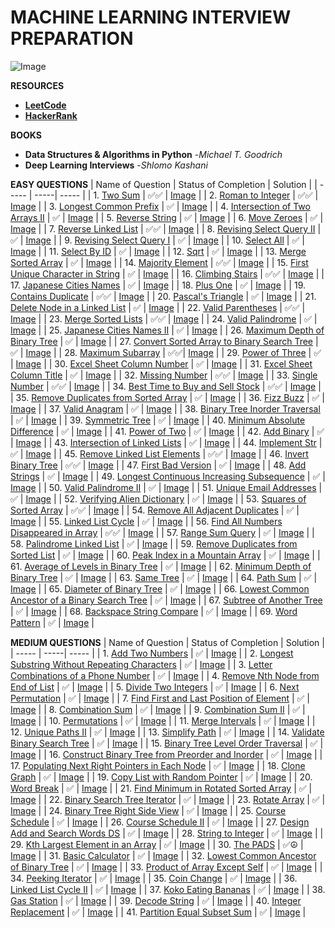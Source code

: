 # **MACHINE LEARNING INTERVIEW PREPARATION**

![Image](https://github.com/ThinamXx/ML..Interview..Preparation/blob/main/Images/In.jpg)

**RESOURCES**
- [**LeetCode**](https://leetcode.com/problemset/all/?listId=wpwgkgt&page=1&difficulty=EASY&status=NOT_STARTED)
- [**HackerRank**](https://www.hackerrank.com/dashboard)

**BOOKS**
- **Data Structures & Algorithms in Python** -*Michael T. Goodrich*
- **Deep Learning Interviews** -*Shlomo Kashani*

**EASY QUESTIONS**
| Name of Question | Status of Completion | Solution |
| ----- | -----| ----- |
| 1. [Two Sum](https://leetcode.com/problems/two-sum/) | ✅✅ | [Image](https://github.com/ThinamXx/ML..Interview..Preparation/blob/main/Images/Two%20Sum.PNG) |
| 2. [Roman to Integer](https://leetcode.com/problems/roman-to-integer/) | ✅✅ | [Image](https://github.com/ThinamXx/ML..Interview..Preparation/blob/main/Images/Roman2Integer.PNG) |
| 3. [Longest Common Prefix](https://leetcode.com/problems/longest-common-prefix/) | ✅ | [Image](https://github.com/ThinamXx/ML..Interview..Preparation/blob/main/Images/LCP.PNG) |
| 4. [Intersection of Two Arrays II](https://leetcode.com/problems/intersection-of-two-arrays-ii/) | ✅ | [Image](https://github.com/ThinamXx/ML..Interview..Preparation/blob/main/Images/Intersection.PNG) |
| 5. [Reverse String](https://leetcode.com/problems/reverse-string/) | ✅ | [Image](https://github.com/ThinamXx/ML..Interview..Preparation/blob/main/Images/Reverse%20String.PNG) |
| 6. [Move Zeroes](https://leetcode.com/problems/move-zeroes/) | ✅ | [Image](https://github.com/ThinamXx/ML..Interview..Preparation/blob/main/Images/Move%20Zeroes.PNG) |
| 7. [Reverse Linked List](https://leetcode.com/problems/reverse-linked-list/) | ✅✅ | [Image](https://github.com/ThinamXx/ML..Interview..Preparation/blob/main/Images/ReverseLinkedList.PNG) |
| 8. [Revising Select Query II](https://www.hackerrank.com/challenges/revising-the-select-query-2/problem?isFullScreen=true) | ✅ | [Image](https://github.com/ThinamXx/ML..Interview..Preparation/blob/main/Images/Query.PNG) |
| 9. [Revising Select Query I](https://www.hackerrank.com/challenges/revising-the-select-query/problem?isFullScreen=true) | ✅ | [Image](https://github.com/ThinamXx/ML..Interview..Preparation/blob/main/Images/Query%20I.PNG) |
| 10. [Select All](https://www.hackerrank.com/challenges/select-all-sql/problem?isFullScreen=true) | ✅ | [Image](https://github.com/ThinamXx/ML..Interview..Preparation/blob/main/Images/Select.PNG) |
| 11. [Select By ID](https://www.hackerrank.com/challenges/select-by-id/problem?isFullScreen=true) | ✅ | [Image](https://github.com/ThinamXx/ML..Interview..Preparation/blob/main/Images/Select%20I.PNG) |
| 12. [Sqrt](https://leetcode.com/problems/sqrtx/) | ✅ | [Image](https://github.com/ThinamXx/ML..Interview..Preparation/blob/main/Images/Sqrt.PNG) |
| 13. [Merge Sorted Array](https://leetcode.com/problems/merge-sorted-array/submissions/) | ✅ | [Image](https://github.com/ThinamXx/ML..Interview..Preparation/blob/main/Images/Merge%20Sorted%20Array.PNG) |
| 14. [Majority Element](https://leetcode.com/problems/majority-element/submissions/) | ✅✅ | [Image](https://github.com/ThinamXx/ML..Interview..Preparation/blob/main/Images/Majority%20Element.PNG) |
| 15. [First Unique Character in String](https://leetcode.com/problems/first-unique-character-in-a-string/submissions/) | ✅ | [Image](https://github.com/ThinamXx/ML..Interview..Preparation/blob/main/Images/Unique%20Character.PNG) |
| 16. [Climbing Stairs](https://leetcode.com/problems/climbing-stairs/submissions/) | ✅✅ | [Image](https://github.com/ThinamXx/ML..Interview..Preparation/blob/main/Images/Climbing%20Stairs.PNG) |
| 17. [Japanese Cities Names](https://www.hackerrank.com/challenges/japanese-cities-name/problem?isFullScreen=true) | ✅ | [Image](https://github.com/ThinamXx/ML..Interview..Preparation/blob/main/Images/Japanese%20Cities.PNG) |
| 18. [Plus One](https://leetcode.com/problems/plus-one/submissions/) | ✅ | [Image](https://github.com/ThinamXx/ML..Interview..Preparation/blob/main/Images/Plus%20One.PNG) |
| 19. [Contains Duplicate](https://leetcode.com/problems/contains-duplicate/submissions/) | ✅✅ | [Image](https://github.com/ThinamXx/ML..Interview..Preparation/blob/main/Images/Contains%20Duplicate.PNG) |
| 20. [Pascal's Triangle](https://leetcode.com/problems/pascals-triangle/submissions/) | ✅ | [Image](https://github.com/ThinamXx/ML..Interview..Preparation/blob/main/Images/Pascals%20Triangle.PNG) |
| 21. [Delete Node in a Linked List](https://leetcode.com/problems/delete-node-in-a-linked-list/submissions/) | ✅ | [Image](https://github.com/ThinamXx/ML..Interview..Preparation/blob/main/Images/Delete%20Node.PNG) |
| 22. [Valid Parentheses](https://leetcode.com/problems/valid-parentheses/submissions/) | ✅✅ | [Image](https://github.com/ThinamXx/ML..Interview..Preparation/blob/main/Images/Valid%20Parentheses.PNG) |
| 23. [Merge Sorted Lists](https://leetcode.com/problems/merge-two-sorted-lists/submissions/) | ✅✅ | [Image](https://github.com/ThinamXx/ML..Interview..Preparation/blob/main/Images/Merge%20Sorted%20Lists.PNG) |
| 24. [Valid Palindrome](https://github.com/ThinamXx/ML..Interview..Preparation/blob/main/Images/Valid%20Palindrome.PNG) | ✅ | [Image](https://leetcode.com/problems/valid-palindrome/submissions/) |
| 25. [Japanese Cities Names II](https://www.hackerrank.com/challenges/japanese-cities-name/problem?isFullScreen=true) | ✅ | [Image](https://github.com/ThinamXx/ML..Interview..Preparation/blob/main/Images/Select%20II.PNG) |
| 26. [Maximum Depth of Binary Tree](https://leetcode.com/problems/maximum-depth-of-binary-tree/submissions/) | ✅ | [Image](https://github.com/ThinamXx/ML..Interview..Preparation/blob/main/Images/Maximum%20Depth.PNG) |
| 27. [Convert Sorted Array to Binary Search Tree](https://leetcode.com/problems/convert-sorted-array-to-binary-search-tree/) | ✅ | [Image](https://github.com/ThinamXx/ML..Interview..Preparation/blob/main/Images/Sorted%20Array.PNG) |
| 28. [Maximum Subarray](https://leetcode.com/problems/maximum-subarray/submissions/) | ✅✅| [Image](https://github.com/ThinamXx/ML..Interview..Preparation/blob/main/Images/Maximum%20Subarray.PNG) |
| 29. [Power of Three](https://leetcode.com/problems/power-of-three/submissions/) | ✅ | [Image](https://github.com/ThinamXx/ML..Interview..Preparation/blob/main/Images/Power%20of%20Three.PNG) | 
| 30. [Excel Sheet Column Number](https://leetcode.com/problems/excel-sheet-column-number/submissions/) | ✅ | [Image](https://github.com/ThinamXx/ML..Interview..Preparation/blob/main/Images/Excel%20Sheet%20Column.PNG) |
| 31. [Excel Sheet Column Title](https://leetcode.com/problems/excel-sheet-column-title/submissions/) | ✅ | [Image](https://github.com/ThinamXx/ML..Interview..Preparation/blob/main/Images/Excel%20Sheet%20ColumnI.PNG) |
| 32. [Missing Number](https://leetcode.com/problems/missing-number/submissions/) | ✅✅ | [Image](https://github.com/ThinamXx/ML..Interview..Preparation/blob/main/Images/Missing%20Number.PNG) |
| 33. [Single Number](https://leetcode.com/problems/single-number/submissions/) | ✅✅ | [Image](https://github.com/ThinamXx/ML..Interview..Preparation/blob/main/Images/Single%20Number.PNG) |
| 34. [Best Time to Buy and Sell Stock](https://leetcode.com/problems/best-time-to-buy-and-sell-stock/submissions/) | ✅✅ | [Image](https://github.com/ThinamXx/ML..Interview..Preparation/blob/main/Images/Best%20Time%20To%20Buy.PNG) |
| 35. [Remove Duplicates from Sorted Array](https://leetcode.com/problems/remove-duplicates-from-sorted-array/submissions/) | ✅ | [Image](https://github.com/ThinamXx/ML..Interview..Preparation/blob/main/Images/Remove%20Duplicates.PNG) |
| 36. [Fizz Buzz](https://leetcode.com/problems/fizz-buzz/submissions/) | ✅ | [Image](https://github.com/ThinamXx/ML..Interview..Preparation/blob/main/Images/Fizz%20Buzz.PNG) |
| 37. [Valid Anagram](https://leetcode.com/problems/valid-anagram/submissions/) | ✅ | [Image](https://github.com/ThinamXx/ML..Interview..Preparation/blob/main/Images/Anagram.PNG) |
| 38. [Binary Tree Inorder Traversal](https://leetcode.com/problems/binary-tree-inorder-traversal/submissions/) | ✅ | [Image](https://github.com/ThinamXx/ML..Interview..Preparation/blob/main/Images/Binary%20Tree.PNG) |
| 39. [Symmetric Tree](https://leetcode.com/problems/symmetric-tree/submissions/) | ✅ | [Image](https://github.com/ThinamXx/ML..Interview..Preparation/blob/main/Images/Symmetric%20Tree.PNG) |
| 40. [Minimum Absolute Difference](https://leetcode.com/problems/minimum-absolute-difference/submissions/) | ✅ | [Image](https://github.com/ThinamXx/ML..Interview..Preparation/blob/main/Images/Minimum%20Absolute.PNG) |
| 41. [Power of Two](https://leetcode.com/problems/power-of-two/submissions/) | ✅ | [Image](https://github.com/ThinamXx/ML..Interview..Preparation/blob/main/Images/Power%20of%20Two.PNG) |
| 42. [Add Binary](https://leetcode.com/problems/add-binary/submissions/) | ✅ | [Image](https://github.com/ThinamXx/ML..Interview..Preparation/blob/main/Images/Adding%20Binary.PNG) |
| 43. [Intersection of Linked Lists](https://leetcode.com/problems/intersection-of-two-linked-lists/submissions/) | ✅ | [Image](https://github.com/ThinamXx/ML..Interview..Preparation/blob/main/Images/Intersection%20Node%20in%20SLI.PNG) |
| 44. [Implement Str](https://leetcode.com/problems/implement-strstr/) | ✅ | [Image](https://github.com/ThinamXx/ML..Interview..Preparation/blob/main/Images/Str.PNG) | 
| 45. [Remove Linked List Elements](https://leetcode.com/problems/remove-linked-list-elements/submissions/) | ✅✅ | [Image](https://github.com/ThinamXx/ML..Interview..Preparation/blob/main/Images/Remove%20LinkedList.PNG) |
| 46. [Invert Binary Tree](https://leetcode.com/problems/invert-binary-tree/submissions/) | ✅✅ | [Image](https://github.com/ThinamXx/ML..Interview..Preparation/blob/main/Images/Invert%20Tree.PNG) |
| 47. [First Bad Version](https://leetcode.com/problems/first-bad-version/) | ✅ | [Image](https://github.com/ThinamXx/ML..Interview..Preparation/blob/main/Images/First%20Bad%20Version.PNG) |
| 48. [Add Strings](https://leetcode.com/problems/add-strings/submissions/) | ✅ | [Image](https://github.com/ThinamXx/ML..Interview..Preparation/blob/main/Images/Add%20Strings.PNG) |
| 49. [Longest Continuous Increasing Subsequence](https://leetcode.com/problems/longest-continuous-increasing-subsequence/submissions/) | ✅ | [Image](https://github.com/ThinamXx/ML..Interview..Preparation/blob/main/Images/Subarray.PNG) |
| 50. [Valid Palindrome II](https://leetcode.com/problems/valid-palindrome-ii/submissions/) | ✅ | [Image](https://github.com/ThinamXx/ML..Interview..Preparation/blob/main/Images/Valid%20Palindrome%20II.PNG) | 
| 51. [Unique Email Addresses](https://leetcode.com/problems/unique-email-addresses/submissions/) | ✅ | [Image](https://github.com/ThinamXx/ML..Interview..Preparation/blob/main/Images/Email%20Addresses.PNG) |
| 52. [Verifying Alien Dictionary](https://leetcode.com/problems/verifying-an-alien-dictionary/submissions/) | ✅ | [Image](https://github.com/ThinamXx/ML..Interview..Preparation/blob/main/Images/Alien%20Dictionary.PNG) |
| 53. [Squares of Sorted Array](https://leetcode.com/problems/squares-of-a-sorted-array/submissions/) | ✅✅ | [Image](https://github.com/ThinamXx/ML..Interview..Preparation/blob/main/Images/Squares%20of%20Sorted%20Array.PNG) | 
| 54. [Remove All Adjacent Duplicates](https://leetcode.com/problems/remove-all-adjacent-duplicates-in-string/submissions/) | ✅ | [Image](https://github.com/ThinamXx/ML..Interview..Preparation/blob/main/Images/Remove%20Adjacent.PNG) |
| 55. [Linked List Cycle](https://leetcode.com/problems/linked-list-cycle/submissions/) | ✅ | [Image](https://github.com/ThinamXx/ML..Interview..Preparation/blob/main/Images/Linked%20List%20Cycle.PNG) | 
| 56. [Find All Numbers Disappeared in Array](https://leetcode.com/problems/find-all-numbers-disappeared-in-an-array/) | ✅✅ | [Image](https://github.com/ThinamXx/ML..Interview..Preparation/blob/main/Images/Find%20Numbers.PNG) | 
| 57. [Range Sum Query](https://leetcode.com/problems/range-sum-query-immutable/submissions/) | ✅ | [Image](https://github.com/ThinamXx/ML..Interview..Preparation/blob/main/Images/Range%20Sum.PNG) |
| 58. [Palindrome Linked List](https://leetcode.com/problems/palindrome-linked-list/submissions/) | ✅ | [Image](https://github.com/ThinamXx/ML..Interview..Preparation/blob/main/Images/Palindrome%20Linked%20List.PNG) |
| 59. [Remove Duplicates from Sorted List](https://leetcode.com/problems/remove-duplicates-from-sorted-list/submissions/) | ✅ | [Image](https://github.com/ThinamXx/ML..Interview..Preparation/blob/main/Images/Remove%20Duplicates%20List.PNG) |
| 60. [Peak Index in a Mountain Array](https://leetcode.com/problems/peak-index-in-a-mountain-array/) | ✅ | [Image](https://github.com/ThinamXx/ML..Interview..Preparation/blob/main/Images/Peak%20Index.PNG) |
| 61. [Average of Levels in Binary Tree](https://leetcode.com/problems/average-of-levels-in-binary-tree/) | ✅ | [Image](https://github.com/ThinamXx/ML..Interview..Preparation/blob/main/Images/Average%20of%20Levels.PNG) |
| 62. [Minimum Depth of Binary Tree](https://leetcode.com/problems/minimum-depth-of-binary-tree/submissions/) | ✅ | [Image](https://github.com/ThinamXx/ML..Interview..Preparation/blob/main/Images/Minimum%20Depth.PNG) | 
| 63. [Same Tree](https://leetcode.com/problems/same-tree/submissions/) | ✅ | [Image](https://github.com/ThinamXx/ML..Interview..Preparation/blob/main/Images/Same%20Tree.PNG) |
| 64. [Path Sum](https://leetcode.com/problems/path-sum/submissions/) | ✅ | [Image](https://github.com/ThinamXx/ML..Interview..Preparation/blob/main/Images/Path%20Sum.PNG) |
| 65. [Diameter of Binary Tree](https://leetcode.com/problems/diameter-of-binary-tree/submissions/) | ✅ | [Image](https://github.com/ThinamXx/ML..Interview..Preparation/blob/main/Images/Diameter%20of%20BT.PNG) |
| 66. [Lowest Common Ancestor of a Binary Search Tree](https://leetcode.com/problems/lowest-common-ancestor-of-a-binary-search-tree/) | ✅ | [Image](https://github.com/ThinamXx/ML..Interview..Preparation/blob/main/Images/Lowest%20Common%20Descendent.PNG) | 
| 67. [Subtree of Another Tree](https://leetcode.com/problems/subtree-of-another-tree/submissions/) | ✅ | [Image](https://github.com/ThinamXx/ML..Interview..Preparation/blob/main/Images/Subtree%20of%20another%20Tree.PNG) |
| 68. [Backspace String Compare](https://leetcode.com/problems/backspace-string-compare/submissions/) | ✅ | [Image](https://github.com/ThinamXx/ML..Interview..Preparation/blob/main/Images/Backspace%20String.PNG) | 
| 69. [Word Pattern](https://leetcode.com/problems/word-pattern/submissions/) | ✅ | [Image](https://github.com/ThinamXx/ML..Interview..Preparation/blob/main/Images/Word%20Pattern.PNG) | 

**MEDIUM QUESTIONS**
| Name of Question | Status of Completion | Solution |
| ----- | -----| ----- |
| 1. [Add Two Numbers](https://leetcode.com/problems/add-two-numbers/) | ✅ | [Image](https://github.com/ThinamXx/ML..Interview..Preparation/blob/main/Images/Add%20Two%20Numbers.PNG) |
| 2. [Longest Substring Without Repeating Characters](https://leetcode.com/problems/longest-substring-without-repeating-characters/) | ✅ | [Image](https://github.com/ThinamXx/ML..Interview..Preparation/blob/main/Images/Longest%20Substring.PNG) |
| 3. [Letter Combinations of a Phone Number](https://leetcode.com/problems/letter-combinations-of-a-phone-number/) | ✅ | [Image](https://github.com/ThinamXx/ML..Interview..Preparation/blob/main/Images/Letter%20Combinations.PNG) |
| 4. [Remove Nth Node from End of List](https://leetcode.com/problems/remove-nth-node-from-end-of-list/) | ✅ | [Image](https://github.com/ThinamXx/ML..Interview..Preparation/blob/main/Images/Remove%20Nth%20Node.PNG) | 
| 5. [Divide Two Integers](https://leetcode.com/problems/divide-two-integers/submissions/) | ✅ | [Image](https://github.com/ThinamXx/ML..Interview..Preparation/blob/main/Images/Divide.PNG) |
| 6. [Next Permutation](https://leetcode.com/problems/next-permutation/submissions/) | ✅ | [Image](https://github.com/ThinamXx/ML..Interview..Preparation/blob/main/Images/Next%20Permutation.PNG) | 
| 7. [Find First and Last Position of Element](https://leetcode.com/problems/find-first-and-last-position-of-element-in-sorted-array/submissions/) | ✅ | [Image](https://github.com/ThinamXx/ML..Interview..Preparation/blob/main/Images/First%20and%20Last.PNG) |
| 8. [Combination Sum](https://leetcode.com/problems/combination-sum/submissions/) | ✅ | [Image](https://github.com/ThinamXx/ML..Interview..Preparation/blob/main/Images/Combination%20Sum.PNG) | 
| 9. [Combination Sum II](https://leetcode.com/problems/combination-sum-ii/submissions/) | ✅ | [Image](https://github.com/ThinamXx/ML..Interview..Preparation/blob/main/Images/Combination%20Sum%20II.PNG) |
| 10. [Permutations](https://leetcode.com/problems/permutations/submissions/) | ✅ | [Image](https://github.com/ThinamXx/ML..Interview..Preparation/blob/main/Images/Permutations.PNG) |
| 11. [Merge Intervals](https://leetcode.com/problems/merge-intervals/submissions/) | ✅ | [Image](https://github.com/ThinamXx/ML..Interview..Preparation/blob/main/Images/Merge%20Intervals.PNG) |
| 12. [Unique Paths II](https://leetcode.com/problems/unique-paths-ii/submissions/) | ✅ | [Image](https://github.com/ThinamXx/ML..Interview..Preparation/blob/main/Images/Unique%20Paths%20II.PNG) | 
| 13. [Simplify Path](https://leetcode.com/problems/simplify-path/submissions/) | ✅ | [Image](https://github.com/ThinamXx/ML..Interview..Preparation/blob/main/Images/Simplify%20Path.PNG) |
| 14. [Validate Binary Search Tree](https://leetcode.com/problems/validate-binary-search-tree/submissions/) | ✅ | [Image](https://github.com/ThinamXx/ML..Interview..Preparation/blob/main/Images/Binary%20Tree.PNG) |
| 15. [Binary Tree Level Order Traversal](https://leetcode.com/problems/binary-tree-level-order-traversal/) | ✅ | [Image](https://github.com/ThinamXx/ML..Interview..Preparation/blob/main/Images/Binary%20Tree%20Level%20Order.PNG) |
| 16. [Construct Binary Tree from Preorder and Inorder](https://leetcode.com/problems/construct-binary-tree-from-preorder-and-inorder-traversal/) | ✅ | [Image](https://github.com/ThinamXx/ML..Interview..Preparation/blob/main/Images/Construct%20Binary%20Tree.PNG) |
| 17. [Populating Next Right Pointers in Each Node](https://leetcode.com/problems/populating-next-right-pointers-in-each-node/) | ✅ | [Image](https://github.com/ThinamXx/ML..Interview..Preparation/blob/main/Images/Populating%20Next%20Right.PNG) | 
| 18. [Clone Graph](https://leetcode.com/problems/clone-graph/submissions/) | ✅ | [Image](https://github.com/ThinamXx/ML..Interview..Preparation/blob/main/Images/Clone%20Graph.PNG) | 
| 19. [Copy List with Random Pointer](https://leetcode.com/problems/copy-list-with-random-pointer/) | ✅ | [Image](https://github.com/ThinamXx/ML..Interview..Preparation/blob/main/Images/Copy%20List.PNG) |
| 20. [Word Break](https://leetcode.com/problems/word-break/) | ✅ | [Image](https://github.com/ThinamXx/ML..Interview..Preparation/blob/main/Images/Word%20Break.PNG) |
| 21. [Find Minimum in Rotated Sorted Array](https://leetcode.com/problems/find-minimum-in-rotated-sorted-array/) | ✅ | [Image](https://github.com/ThinamXx/ML..Interview..Preparation/blob/main/Images/Minimum%20in%20Rotated.PNG) |
| 22. [Binary Search Tree Iterator](https://leetcode.com/problems/binary-search-tree-iterator/) | ✅ | [Image](https://github.com/ThinamXx/ML..Interview..Preparation/blob/main/Images/Binary%20Search%20Tree.PNG) | 
| 23. [Rotate Array](https://leetcode.com/problems/rotate-array/) | ✅ | [Image](https://github.com/ThinamXx/ML..Interview..Preparation/blob/main/Images/Rotate%20Array.PNG) |
| 24. [Binary Tree Right Side View](https://leetcode.com/problems/binary-tree-right-side-view/) | ✅ | [Image](https://github.com/ThinamXx/ML..Interview..Preparation/blob/main/Images/Right%20Node.PNG) | 
| 25. [Course Schedule](https://leetcode.com/problems/course-schedule/submissions/) | ✅ | [Image](https://github.com/ThinamXx/ML..Interview..Preparation/blob/main/Images/Course%20Schedule.PNG) |
| 26. [Course Schedule II](https://leetcode.com/problems/course-schedule-ii/submissions/) | ✅ | [Image](https://github.com/ThinamXx/ML..Interview..Preparation/blob/main/Images/Course%20Schedule%20II.PNG) |
| 27. [Design Add and Search Words DS](https://leetcode.com/problems/design-add-and-search-words-data-structure/) | ✅ | [Image](https://github.com/ThinamXx/ML..Interview..Preparation/blob/main/Images/Design%20Add%20and%20Search.PNG) | 
| 28. [String to Integer](https://leetcode.com/problems/string-to-integer-atoi/submissions/) | ✅ | [Image](https://github.com/ThinamXx/ML..Interview..Preparation/blob/main/Images/String%20to%20Integer.PNG) | 
| 29. [Kth Largest Element in an Array](https://leetcode.com/problems/kth-largest-element-in-an-array/) | ✅ | [Image](https://github.com/ThinamXx/ML..Interview..Preparation/blob/main/Images/Kth%20Largest%20Element.PNG) | 
| 30. [The PADS](https://www.hackerrank.com/challenges/the-pads/problem?isFullScreen=true) | ✅☮ | [Image](https://github.com/ThinamXx/ML..Interview..Preparation/blob/main/Images/The%20Pads.PNG) | 
| 31. [Basic Calculator](https://leetcode.com/problems/basic-calculator-ii/submissions/) | ✅ | [Image](https://github.com/ThinamXx/ML..Interview..Preparation/blob/main/Images/Basic%20Calculator%20II.PNG) | 
| 32. [Lowest Common Ancestor of Binary Tree](https://leetcode.com/problems/lowest-common-ancestor-of-a-binary-tree/) | ✅ | [Image](https://github.com/ThinamXx/ML..Interview..Preparation/blob/main/Images/Lowest%20Common%20Binary.PNG) | 
| 33. [Product of Array Except Self](https://leetcode.com/problems/product-of-array-except-self/) | ✅ | [Image](https://github.com/ThinamXx/ML..Interview..Preparation/blob/main/Images/Product%20of%20Array.PNG) | 
| 34. [Peeking Iterator](https://leetcode.com/problems/peeking-iterator/submissions/) | ✅ | [Image](https://github.com/ThinamXx/ML..Interview..Preparation/blob/main/Images/Peeking%20Iterator.PNG) | 
| 35. [Coin Change](https://leetcode.com/problems/coin-change/submissions/) | ✅ | [Image](https://github.com/ThinamXx/ML..Interview..Preparation/blob/main/Images/Coin%20Change.PNG) |
| 36. [Linked List Cycle II](https://leetcode.com/problems/linked-list-cycle-ii/submissions/) | ✅ | [Image](https://github.com/ThinamXx/ML..Interview..Preparation/blob/main/Images/Linked%20List%20Cycle%20II.PNG) | 
| 37. [Koko Eating Bananas](https://leetcode.com/problems/koko-eating-bananas/) | ✅ | [Image](https://github.com/ThinamXx/ML..Interview..Preparation/blob/main/Images/Koko.PNG) |
| 38. [Gas Station](https://leetcode.com/problems/gas-station/) | ✅ | [Image](https://github.com/ThinamXx/ML..Interview..Preparation/blob/main/Images/Gas%20Station.PNG) |
| 39. [Decode String](https://leetcode.com/problems/decode-string/submissions/) | ✅ | [Image](https://github.com/ThinamXx/ML..Interview..Preparation/blob/main/Images/Decode%20String.PNG) |
| 40. [Integer Replacement](https://leetcode.com/problems/integer-replacement/) | ✅ | [Image](https://github.com/ThinamXx/ML..Interview..Preparation/blob/main/Images/Integer%20Replacement.PNG) | 
| 41. [Partition Equal Subset Sum](https://leetcode.com/problems/partition-equal-subset-sum/submissions/) | ✅ | [Image](https://github.com/ThinamXx/ML..Interview..Preparation/blob/main/Images/Partition%20Equal.PNG) | 
